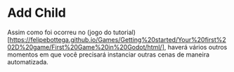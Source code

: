 # Add Child

Assim como foi ocorreu no (jogo do tutorial)[https://felipebottega.github.io/Games/Getting%20started/Your%20first%202D%20game/First%20Game%20in%20Godot/html/], haverá vários outros momentos em que você precisará instanciar outras cenas de maneira automatizada.
